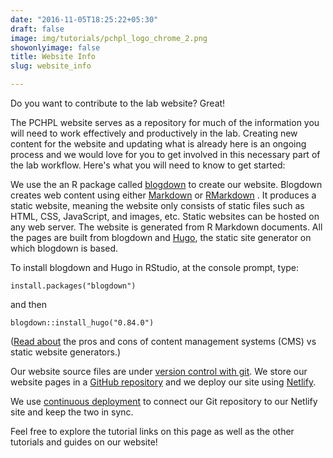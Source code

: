```yaml
---
date: "2016-11-05T18:25:22+05:30"
draft: false
image: img/tutorials/pchpl_logo_chrome_2.png
showonlyimage: false
title: Website Info
slug: website_info

---
```




Do you want to contribute to the lab website?  Great!

<!--more-->


The PCHPL website serves as a repository for much of the information you will need to work effectively and productively in the lab. Creating new content for the website and updating what is already here is an ongoing process and we would love for you to get involved in this necessary part of the lab workflow.  Here's what you will need to know to get started:

We use the an R package called [blogdown](https://bookdown.org/yihui/blogdown/) to create our website. Blogdown creates web content using either [Markdown](https://www.markdownguide.org/getting-started/) or [RMarkdown](https://rmarkdown.rstudio.com) . It produces a static website, meaning the website only consists of static files such as HTML, CSS, JavaScript, and images, etc. Static websites can be hosted on any web server. The website is generated from R Markdown documents. All the pages are built from blogdown and [Hugo](https://gohugo.io/about/what-is-hugo/), the static site generator on which blogdown is based.

To install blogdown and Hugo in RStudio, at the console prompt, type:

`install.packages("blogdown")`

and then

`blogdown::install_hugo("0.84.0")`

([Read about](https://hackernoon.com/rise-of-static-site-generators-and-the-destiny-of-cms-e2b8ff0d5fcc) the pros and cons of content management systems (CMS) vs static website generators.)

Our website source files are under [version control with git](https://ourcodingclub.github.io/tutorials/git/). We store our website pages in a [GitHub repository](https://github.com/morrislab-pc/lab_website) and we deploy our site using [Netlify](https://www.netlify.com/blog/2016/09/29/a-step-by-step-guide-deploying-on-netlify/).

We use [continuous deployment](https://docs.netlify.com/site-deploys/create-deploys/) to connect our Git repository to our Netlify site and keep the two in sync.

Feel free to explore the tutorial links on this page as well as the other tutorials and guides on our website!
